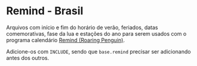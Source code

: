 # Remind - Brasil

Arquivos com início e fim do horário de verão, feriados, datas comemorativas, fase da lua e estações do ano para serem usados com o programa calendário [Remind (Roaring Penguin)](https://www.roaringpenguin.com/products/remind).

Adicione-os com `INCLUDE`, sendo que `base.remind` precisar ser adicionando antes dos outros.

